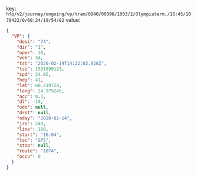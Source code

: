 key: `hfp/v2/journey/ongoing/vp/tram/0040/00096/1003/2/Olympiaterm./15:45/1070422/0/60;24/19/54/82`
value: 

```json
{
  "VP": {
    "desi": "74",
    "dir": "1",
    "oper": 30,
    "veh": 34,
    "tst": "2020-02-14T14:22:03.926Z",
    "tsi": 1581690123,
    "spd": 24.95,
    "hdg": 41,
    "lat": 60.219728,
    "long": 24.979245,
    "acc": 0.1,
    "dl": -19,
    "odo": null,
    "drst": null,
    "oday": "2020-02-14",
    "jrn": 240,
    "line": 100,
    "start": "16:04",
    "loc": "GPS",
    "stop": null,
    "route": "1074",
    "occu": 0
  }
}
```
